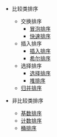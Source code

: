 
- 比较类排序
  - 交换排序
    - [冒泡排序](t1-buble-sort)
    - [快速排序](t5-quick-sort)
  - 插入排序
    - [插入排序](t3-insertion-sort)
    - [希尔排序](t4-shell-sort)
  - 选择排序
    - [选择排序](t2-selection-sort) 
    - [堆排序](t6-heap-sort)
  - [归并排序](t7-merge-sort)

- 非比较类排序
  - [基数排序](t8-radix-sort)
  - [计数排序](t9-count-sort)
  - [桶排序](u1-bucket-sort)
